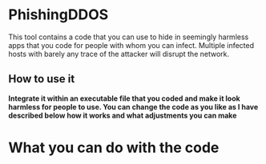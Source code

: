 # PhishingDDOS
This tool contains a code that you can use to hide in seemingly harmless apps that you code for people with whom you can infect. Multiple infected hosts with barely any trace of the attacker will disrupt the network.

<h2>How to use it</h2>

<b>Integrate it within an executable file that you coded and make it look harmless for people to use. You can change the code as you like as I have described below how it works and what adjustments you can make</b>


<h1><b>What you can do with the code</b></h1>
